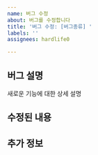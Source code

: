 ```yaml
---
name: 버그 수정
about: 버그를 수정합니다
title: '버그 수정: [버그종류] '
labels: ''
assignees: hardlife0

---
```


## 버그 설명
새로운 기능에 대한 상세 설명

## 수정된 내용

## 추가 정보
